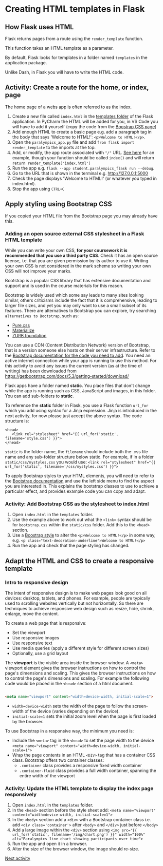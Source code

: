 # Creating HTML templates in Flask

## How Flask uses HTML

Flask returns pages from a route using the `render_template` function.

This function takes an HTML template as a parameter.

By default, Flask looks for templates in a folder named `templates` in the application package.

Unlike Dash, in Flask you will have to write the HTML code.

## Activity: Create a route for the home, or index, page

The home page of a webs app is often referred to as the index.

1. Create a new file called `index.html` in the [templates folder](../../src/student/flask_paralympics/templates) of
   the Flask application. In PyCharm the HTML will be added for you, in VS Code you will have to add it yourself (copy
   the code from the [Boostrap CSS page](https://getbootstrap.com/docs/5.3/getting-started/introduction/#quick-start))
2. Add enough HTML to create a basic page e.g. add a paragraph tag in the body that says 'Welcome to HTML!':
   `<p>Welcome to HTML!</p>`.
3. Open the `paralympics_app.py` file and add `from flask import render_template` to the imports at the top.
4. Add, or modify, the app route associated with `"/"`
   URL. [See here](https://flask.palletsprojects.com/en/stable/quickstart/#a-minimal-application) for an example, though
   your function should be called `index()` and will return `return render_template('index.html')`
5. Run the app e.g. `flask --app student.paralympics_flask run --debug`. 
6. Go to the URL that is shown in the terminal e.g. <http://127.0.0.1:5000>
7. Check the page displays 'Welcome to HTML!' (or whatever you typed in index.html).
8. Stop the app using `CTRL+C`

## Apply styling using Bootstrap CSS
If you copied your HTML file from the Bootstrap page you may already have this.

### Adding an open source external CSS stylesheet in a Flask HTML template

While you can write your own CSS, **for your coursework it is recommended that you use a third party CSS**. Check it has
an open source license, i.e. that you are given permission by its author to use it. Writing your own CSS is not
considered in the mark scheme so writing your own CSS will not improve your marks.

Bootstrap is a popular CSS library that has extensive documentation and support and is used in the course materials for
this reason.

Bootstrap is widely used which some say leads to many sites looking similar, others criticisms include the fact that it
is comprehensive, leading to larger file sizes, and yet you may only want to use a small subset of its features. There
are alternatives to Bootstrap you can explore, try searching `alternatives to Bootstrap`, such as:

- [Pure.css](https://purecss.io/start/)
- [Materialize](https://materializecss.com/getting-started.html)
- [ZURB foundation](https://foundation.zurb.com/)

You can use a CDN (Content Distribution Network) version of Bootstrap, that is a version someone else hosts on their
server infrastructure. Refer to
the [Bootstrap documentation for the code you need to add](https://getbootstrap.com/docs/5.3/getting-started/introduction/#quick-start).
You need an active internet connection while your app is running to use this method. For this activity to avoid any
issues the current version (as at the time of writing) has been downloaded
from https://getbootstrap.com/docs/5.3/getting-started/download/

Flask apps have a folder named **static**. You place files that don't change while the app is running such as CSS,
JavaScript and images, in this folder. You can add sub-folders to **static**.

To reference the **static** folder in Flask, you use a Flask function `url_for` which you add using syntax for a Jinja
expression. Jinja is introduced in the next activity, for now please just accept the above syntax. The code structure is:

```jinja
<head>
   <link rel="stylesheet" href="{{ url_for('static', filename='style.css') }}">
</head>
```

`static` is the folder name, the `filename` should include both the .css file name and any sub-folder structure below
static. For example, if in a folder `static/css/mystyles.css` you would
use: `<link rel="stylesheet" href="{{ url_for('static', filename='/css/mystyles.css') }}">`

To apply Bootstrap styles to your HTML elements, you will need to refer to
the [Bootstrap documentation](https://getbootstrap.com/docs/5.3/getting-started/introduction/) and use the left side
menu to find the aspect you are interested in. This explains the bootstrap classes to use to achieve a particular
effect, and provides example code you can copy and adapt.

### Activity: Add Bootstrap CSS as the stylesheet to index.html

1. Open `index.html` in the `templates` folder.
2. Use the example above to work out what the `<link>` syntax should be for `bootstrap.css` within the `static/css`
   folder. Add this to the `<head>` section.
3. Use a [Boostrap style](https://getbootstrap.com/docs/5.3/content/typography/#inline-text-elements) to alter
   the `<p>Welcome to HTML!</p>` in some way, e.g. `<p class="text-decoration-underline">Welcome to HTML!</p>`
4. Run the app and check that the page styling has changed.

## Adapt the HTML and CSS to create a responsive template

### Intro to responsive design

The intent of responsive design is to make web pages look good on all devices: desktop, tablets, and phones. For
example, people are typically used to scrolling websites vertically but not horizontally. So there are techniques to
achieve responsive web design such as resize, hide, shrink, enlarge, move the content.

To create a web page that is responsive:

- Set the viewport
- Use responsive images
- Use responsive text
- Use media queries (apply a different style for different screen sizes)
- Optionally, use a grid layout

The **viewport** is the visible area inside the browser window. A `<meta>` viewport element gives the browser
instructions on how to control the page's dimensions and scaling. This gives the browser instructions on how to control
the page's dimensions and scaling. For example the following code would be placed in the `<head>` section of a html
document.

```html

<meta name="viewport" content="width=device-width, initial-scale=1">
```

- `width=device-width` sets the width of the page to follow the screen-width of the device (varies depending on the
  device).
- `initial-scale=1` sets the initial zoom level when the page is first loaded by the browser.

To use Bootstrap in a responsive way, the minimum you need is:

- Include the `<meta>` tag in the `<head>` to set the page width to the device
  `<meta name="viewport" content="width=device-width, initial-scale=1">`
- Wrap the page contents in an HTML `<DIV>` tag that has a container CSS class. Bootstrap offers two container classes:
    - `.container` class provides a responsive fixed width container
    - `.container-fluid` class provides a full width container, spanning the entire width of the viewport

### Activity: Update the HTML template to display the index page responsively

1. Open `index.html` in the `templates` folder.
2. In the `<head>` section before the style sheet
   add: `<meta name="viewport" content="width=device-width, initial-scale=1">`
3. In the `<body>` section add a `<div>` with a Bootstrap container class i.e. add `<div class='container'>` after `<body>`
   and `</div>` just before `</body>`
4. Add a large image within the `<div>` section
   using
   `<img src="{{ url_for('static', filename='/img/chart.png') }}" width="100%" alt="Paralympics line chart showing participants over time">`
5. Run the app and open it in a browser. 
6. Alter the size of the browser window, the image should re-size. 

[Next activity](6-4-jinja.md)
